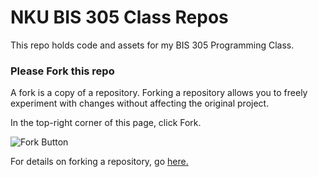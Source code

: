 # NKU BIS 305 Class Repos
This repo holds code and assets for my BIS 305 Programming Class.

### Please Fork this repo
A fork is a copy of a repository. Forking a repository allows you to freely experiment with changes without affecting the original project. 

In the top-right corner of this page, click Fork.

![Fork Button](https://github.com/m2web/nku305/blob/master/images/ForkButton.PNG?raw=true)

For details on forking a repository, go [here.](https://docs.github.com/en/github/getting-started-with-github/fork-a-repo)
